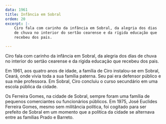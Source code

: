 ```yaml
---
data: 1961
title: Infância em Sobral
ordem: 20
excerpt: |-
    Ciro fala com carinho da infância em Sobral, da alegria dos dias
    de chuva no interior do sertão cearense e da rígida educação que
    recebeu dos pais.

---
```


Ciro fala com carinho da infância em Sobral, da alegria dos dias
de chuva no interior do sertão cearense e da rígida educação que
recebeu dos pais.

Em 1961, aos quatro anos de idade, a família de Ciro instalou-se em
Sobral, Ceará, onde vivia toda a sua família paterna. Seu pai era
defensor público e sua mãe professora. Em Sobral, Ciro concluiu o
curso secundário em uma escola pública da cidade.

Os Ferreira Gomes, na cidade de Sobral, sempre foram uma família de
pequenos comerciantes ou funcionários públicos. Em 1975, José Euclides
Ferreira Gomes, mesmo sem militância política, foi cogitado para ser
prefeito de Sobral em um momento que a política da cidade se alternava
entre as famílias Prado e Barreto.
